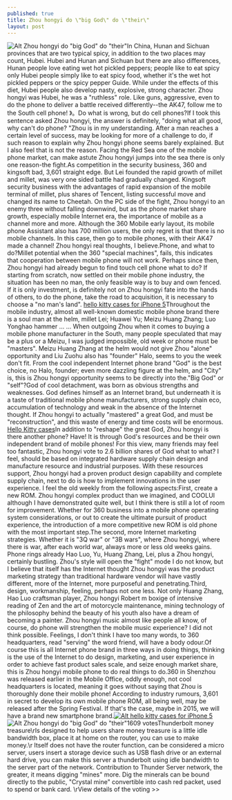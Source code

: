 ```yaml
---
published: true
title: Zhou hongyi do \"big God\" do \"their\"
layout: post
---
```

![Alt Zhou hongyi do \"big God\" do \"their\"](https://c2.staticflickr.com/2/1707/25061638056_5c90789f02_z.jpg)In China, Hunan and Sichuan provinces that are two typical spicy, in addition to the two places may count, Hubei. Hubei and Hunan and Sichuan but there are also differences, Hunan people love eating wet hot pickled peppers; people like to eat spicy only Hubei people simply like to eat spicy food, whether it\'s the wet hot pickled peppers or the spicy pepper Guide. While under the effects of this diet, Hubei people also develop nasty, explosive, strong character. Zhou hongyi was Hubei, he was a \"ruthless\" role. Like guns, aggressive, even to do the phone to deliver a battle received differently--the AK47, follow me to the South cell phone! 》。Do what is wrong, but do cell phones?If I took this sentence asked Zhou hongyi, the answer is definitely, \"doing what all good, why can\'t do phone? \"Zhou is in my understanding. After a man reaches a certain level of success, may be looking for more of a challenge to do, if such reason to explain why Zhou hongyi phone seems barely explained. But I also feel that is not the reason. Facing the Red Sea one of the mobile phone market, can make astute Zhou hongyi jumps into the sea there is only one reason-the fight.As competition in the security business, 360 and kingsoft bad, 3,601 straight edge. But Lei founded the rapid growth of millet and millet, was very one sided battle had gradually changed. Kingsoft security business with the advantages of rapid expansion of the mobile terminal of millet, plus shares of Tencent, listing successful move and changed its name to Cheetah. On the PC side of the fight, Zhou hongyi to an enemy three without falling downwind, but as the phone market share growth, especially mobile Internet era, the importance of mobile as a channel more and more. Although the 360 Mobile early layout, its mobile phone Assistant also has 700 million users, the only regret is that there is no mobile channels. In this case, then go to mobile phones, with their AK47 made a channel! Zhou hongyi real thoughts, I believe.Phone, and what to do?Millet potential when the 360 \"special machines\", fails, this indicates that cooperation between mobile phone will not work. Perhaps since then, Zhou hongyi had already begun to find touch cell phone what to do? If starting from scratch, now settled on their mobile phone industry, the situation has been no man, the only feasible way is to buy and own fenced. If it is only investment, is definitely not on Zhou hongyi fate into the hands of others, to do the phone, take the road to acquisition, it is necessary to choose a \"no man\'s land\". [hello kitty cases for iPhone 5](http://www.nodcase.com/hello-kitty-leather-flip-iphone-5-case-angel-p-2329.html)Throughout the mobile industry, almost all well-known domestic mobile phone brand there is a soul man at the helm, millet Lei; Huawei Yu; Meizu Huang Zhang; Luo Yonghao hammer ... ... When outgoing Zhou when it comes to buying a mobile phone manufacturer in the South, many people speculated that may be a plus or a Meizu, I was judged impossible, old week or phone must be \"masters\". Meizu Huang Zhang at the helm would not give Zhou \"alone\" opportunity and Liu Zuohu also has \"founder\" Halo, seems to you the week don\'t fit. From the cool independent Internet phone brand \"God\" is the best choice, no Halo, founder; even more dazzling figure at the helm, and \"City\" is, this is Zhou hongyi opportunity seems to be directly into the.\"Big God\" or \"self\"?God of cool detachment, was born as obvious strengths and weaknesses. God defines himself as an Internet brand, but underneath it is a taste of traditional mobile phone manufacturers, strong supply chain eco, accumulation of technology and weak in the absence of the Internet thought. If Zhou hongyi to actually \"mastered\" a great God, and must be \"reconstruction\", and this waste of energy and time costs will be enormous. [Hello Kitty cases](http://www.wired.com/2016/02/lovely-planet-arcade/)In addition to \"reshape\" the great God, Zhou hongyi is there another phone? Have! It is through God\'s resources and be their own independent brand of mobile phones! For this view, many friends may feel too fantastic, Zhou hongyi vote to 2.6 billion shares of God what to what? I feel, should be based on integrated hardware supply chain design and manufacture resource and industrial purposes. With these resources support, Zhou hongyi had a proven product design capability and complete supply chain, next to do is how to implement innovations in the user experience. I feel the old weekly from the following aspects:First, create a new ROM. Zhou hongyi complex product than we imagined, and COOLUI although I have demonstrated quite well, but I think there is still a lot of room for improvement. Whether for 360 business into a mobile phone operating system considerations, or out to create the ultimate pursuit of product experience, the introduction of a more competitive new ROM is old phone with the most important step.The second, more Internet marketing strategies. Whether it is \"3Q war\" or \"3B wars\", where Zhou hongyi, where there is war, after each world war, always more or less old weeks gains. Phone rings already Hao Luo, Yu, Huang Zhang, Lei, plus a Zhou hongyi, certainly bustling. Zhou\'s style will open the \"fight\" mode I do not know, but I believe that itself has the Internet thought Zhou hongyi was the product marketing strategy than traditional hardware vendor will have vastly different, more of the Internet, more purposeful and penetrating.Third, design, workmanship, feeling, perhaps not one less. Not only Huang Zhang, Hao Luo craftsman player, Zhou hongyi Robert m boxige of intensive reading of Zen and the art of motorcycle maintenance, mining technology of the philosophy behind the beauty of his youth also have a dream of becoming a painter. Zhou hongyi music almost like people all know, of course, do phone will strengthen the mobile music experience? I did not think possible. Feelings, I don\'t think I have too many words, to 360 headquarters, read \"serving\" the word friend, will have a body odour.Of course this is all Internet phone brand in three ways in doing things, thinking is the use of the Internet to do design, marketing, and user experience in order to achieve fast product sales scale, and seize enough market share, this is Zhou hongyi mobile phone to do real things to do.360 in Shenzhou was released earlier in the Mobile Office, oddly enough, not cool headquarters is located, meaning it goes without saying that Zhou is thoroughly done their mobile phone! According to industry rumours, 3,601 in secret to develop its own mobile phone ROM, all being well, may be released after the Spring Festival. If that\'s the case, maybe in 2015, we will have a brand new smartphone brand.[![Alt hello kitty cases for iPhone 5](http://www.nodcase.com/images/large/iphone5/hello_kitty_ip1127_lrg.jpg)](http://www.nodcase.com/hello-kitty-leather-flip-iphone-5-case-angel-p-2329.html)![Alt Zhou hongyi do \"big God\" do \"their\"](https://c2.staticflickr.com/2/1508/25061645226_3a112a3451.jpg)1609 votesThunderbolt money treasure\rIs designed to help users share money treasure is a little idle bandwidth box, place it at home on the router, you can use to make money.\r Itself does not have the router function, can be considered a micro server, users insert a storage device such as USB flash drive or an external hard drive, you can make this server a thunderbolt using idle bandwidth to the server part of the network. Contribution to Thunder Server network, the greater, it means digging \"mines\" more. Dig the minerals can be bound directly to the public, \"Crystal mine\" convertible into cash red packet, used to spend or bank card. []() \rView details of the voting >>